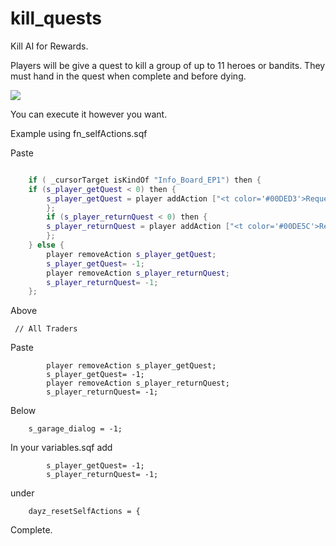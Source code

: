 # kill_quests
Kill AI for Rewards. 

Players will be give a quest to kill a group of up to 11 heroes or bandits. 
They must hand in the quest when complete and before dying.

<img src="https://i.imgur.com/3vxYlrK.png"/>


You can execute it however you want.




Example using fn_selfActions.sqf

Paste
```c++

	if ( _cursorTarget isKindOf "Info_Board_EP1") then {
    if (s_player_getQuest < 0) then {
		s_player_getQuest = player addAction ["<t color='#00DED3'>Request Kill Quest.</t>", "dayz_code\external\quests\getQuest.sqf",1, 0, true, true, "", ""];
		};
	    if (s_player_returnQuest < 0) then {
		s_player_returnQuest = player addAction ["<t color='#00DE5C'>Return Kill Quest.</t>", "dayz_code\external\quests\returnQuest.sqf",1, 0, true, true, "", ""];
		};
	} else {
		player removeAction s_player_getQuest;
		s_player_getQuest= -1;
		player removeAction s_player_returnQuest;
		s_player_returnQuest= -1;
	};

```

Above

```	// All Traders```


Paste 
```
		player removeAction s_player_getQuest;
		s_player_getQuest= -1;
		player removeAction s_player_returnQuest;
		s_player_returnQuest= -1;
```
Below
```
	s_garage_dialog = -1;	
```


In your variables.sqf add
```
		s_player_getQuest= -1;
		s_player_returnQuest= -1;
```
under
```
	dayz_resetSelfActions = {
```

Complete.
